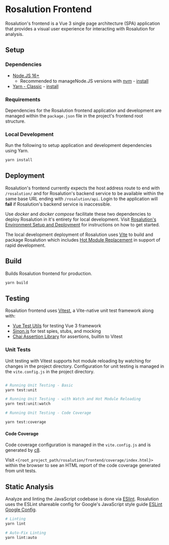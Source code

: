 # Rosalution Frontend

Rosalution's frontend is a Vue 3 single page architecture (SPA) application
that provides a visual user experience for interacting with Rosalution
for analysis.

## Setup

### Dependencies

- [Node.JS 16+](https://nodejs.org/en/)
    - Recommended to manageNode.JS versions with [nvm](https://www.npmjs.com/package/npx) - [install](https://github.com/nvm-sh/nvm#install--update-script)
- [Yarn - Classic](https://classic.yarnpkg.com/en/docs/getting-started) - [install](https://classic.yarnpkg.com/en/docs/install#windows-stable)

### Requirements

Dependencies for the Rosalution frontend application and development are managed within
the `package.json` file in the project's frontend root structure.

### Local Development

Run the following to setup application and development dependencies using Yarn.

```bash
yarn install
```

## Deployment

Rosalution's frontend currently expects the host address route to end with
`/rosalution/` and for Rosalution's backend service to be available within the same
base URL ending with `/rosalution/api`. Login to the application will **fail** if Rosalution's backend
service is inaccessible.

Use *docker* and *docker compose* facilitate these two dependencies to deploy Rosalution in
it's entirety for local development. Visit [Rosalution's Environment Setup and Deployment](../README.md#environment-setup)
for instructions on how to get started.

The local development deployment of Rosalution uses [Vite](https://vitejs.dev/guide/) to build
and package Rosalution which includes [Hot Module Replacement](https://vitejs.dev/guide/features.html#hot-module-replacement)
in support of rapid development.

## Build

Builds Rosalution frontend for production.

```bash
yarn build
```

## Testing

Rosalution frontend uses [Vitest](https://vitest.dev/), a Vite-native unit test
framework along with:

- [Vue Test Utils](https://test-utils.vuejs.org/) for testing Vue 3 framework
- [Sinon.js](https://sinonjs.org/) for test spies, stubs, and mocking
- [Chai Assertion Library](https://www.chaijs.com/) for assertions, builtin to Vitest

### Unit Tests

Unit testing with Vitest supports hot module reloading by watching for changes
in the project directory. Configuration for unit testing is managed in the
`vite.config.js` in the project directory.

```bash

# Running Unit Testing - Basic
yarn test:unit

# Running Unit Testing - with Watch and Hot Module Reloading
yarn test:unit:watch

# Running Unit Testing - Code Coverage

yarn test:coverage
```

#### Code Coverage

Code coverage configuration is managed in the `vite.config.js` and is generated
by [c8](https://github.com/bcoe/c8#readme).

Visit
`<{root_project_path/rosalution/frontend/coverage/index.html}>` within the browser
to see an HTML report of the code coverage generated from unit tests.

## Static Analysis

Analyze and linting the JavaScript codebase is done via [ESlint](https://eslint.org/).
Rosalution uses the ESLint shareable config for Google's JavaScript style guide
[ESLint Google Config](https://github.com/google/eslint-config-google).

```bash
# Linting
yarn lint

# Auto-Fix Linting
yarn lint:auto
```
